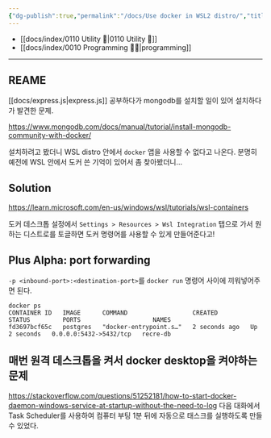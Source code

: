 ```yaml
---
{"dg-publish":true,"permalink":"/docs/Use docker in WSL2 distro/","title":"Use docker in WSL2 distro"}
---
```


- [[docs/index/0110 Utility 🔧\|0110 Utility 🔧]]
- [[docs/index/0010 Programming 👩‍💻\|programming]]
___

## REAME

[[docs/express.js\|express.js]] 공부하다가 mongodb를 설치할 일이 있어 설치하다가 발견한 문제.

<https://www.mongodb.com/docs/manual/tutorial/install-mongodb-community-with-docker/>

설치하려고 봤더니 WSL distro 안에서 `docker` 앱을 사용할 수 없다고 나온다. 분명히 예전에 WSL 안에서 도커 쓴 기억이 있어서 좀 찾아봤더니...

## Solution

<https://learn.microsoft.com/en-us/windows/wsl/tutorials/wsl-containers>

도커 데스크톱 설정에서 `Settings > Resources > Wsl Integration` 탭으로 가서 원하는 디스트로를 토글하면 도커 명령어를 사용할 수 있게 만들어준다고!

## Plus Alpha: port forwarding

`-p <inbound-port>:<destination-port>`를 `docker run` 명령어 사이에 끼워넣어주면 된다.

```
docker ps
CONTAINER ID   IMAGE      COMMAND                  CREATED         STATUS         PORTS                    NAMES
fd3697bcf65c   postgres   "docker-entrypoint.s…"   2 seconds ago   Up 2 seconds   0.0.0.0:5432->5432/tcp   recre-db
```

## 매번 원격 데스크톱을 켜서 docker desktop을 켜야하는 문제

<https://stackoverflow.com/questions/51252181/how-to-start-docker-daemon-windows-service-at-startup-without-the-need-to-log> 다음 대화에서 Task Scheduler를 사용하여 컴퓨터 부팅 1분 뒤에 자동으로 태스크를 실행하도록 만들 수 있었다.
